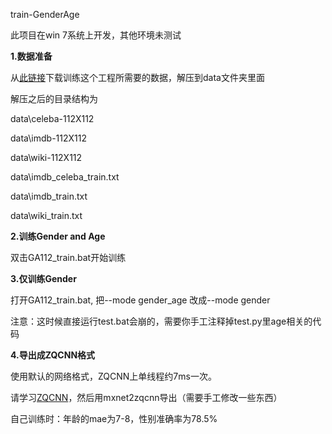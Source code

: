 train-GenderAge

此项目在win 7系统上开发，其他环境未测试

**1.数据准备**

从[此链接](https://pan.baidu.com/s/1s8amSxHYHQQzO4nkjBo9Ww)下载训练这个工程所需要的数据，解压到data文件夹里面

解压之后的目录结构为

data\celeba-112X112

data\imdb-112X112

data\wiki-112X112

data\imdb_celeba_train.txt

data\imdb_train.txt

data\wiki_train.txt


**2.训练Gender and Age**

双击GA112_train.bat开始训练

**3.仅训练Gender**

打开GA112_train.bat, 把--mode gender_age 改成--mode gender 

注意：这时候直接运行test.bat会崩的，需要你手工注释掉test.py里age相关的代码

**4.导出成ZQCNN格式**

使用默认的网络格式，ZQCNN上单线程约7ms一次。

请学习[ZQCNN](https://github.com/zuoqing1988/ZQCNN-v0.0)，然后用mxnet2zqcnn导出（需要手工修改一些东西）



自己训练时：年龄的mae为7-8，性别准确率为78.5%

